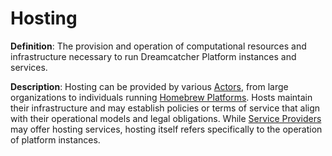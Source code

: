 # Hosting

**Definition**: The provision and operation of computational resources and infrastructure necessary to run Dreamcatcher Platform instances and services.

**Description**: Hosting can be provided by various [Actors](#actor), from large organizations to individuals running [Homebrew Platforms](#homebrew-platforms). Hosts maintain their infrastructure and may establish policies or terms of service that align with their operational models and legal obligations. While [Service Providers](#service-provider) may offer hosting services, hosting itself refers specifically to the operation of platform instances. 